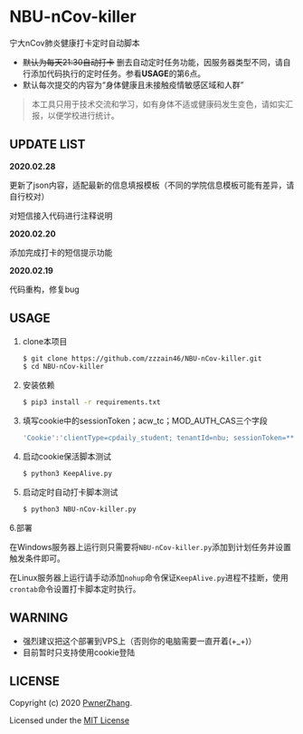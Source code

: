 # NBU-nCov-killer

宁大nCov肺炎健康打卡定时自动脚本

 - ~~默认为每天21:30自动打卡~~ 删去自动定时任务功能，因服务器类型不同，请自行添加代码执行的定时任务。参看**USAGE**的第6点。
 - 默认每次提交的内容为“身体健康且未接触疫情敏感区域和人群”

> 本工具只用于技术交流和学习，如有身体不适或健康码发生变色，请如实汇报，以便学校进行统计。

## UPDATE LIST

**2020.02.28**

更新了json内容，适配最新的信息填报模板（不同的学院信息模板可能有差异，请自行校对）

对短信接入代码进行注释说明

**2020.02.20**

 添加完成打卡的短信提示功能

**2020.02.19**

代码重构，修复bug

## USAGE

1. clone本项目
    ```bash
    $ git clone https://github.com/zzzain46/NBU-nCov-killer.git 
    $ cd NBU-nCov-killer
    ```
    
2. 安装依赖

    ```bash
    $ pip3 install -r requirements.txt
    ```

3. 填写cookie中的sessionToken；acw_tc；MOD_AUTH_CAS三个字段
  
    ```javascript
    'Cookie':'clientType=cpdaily_student; tenantId=nbu; sessionToken=******; acw_tc=******; MOD_AUTH_CAS=******',
    ```
    
4. 启动cookie保活脚本测试

   ```bash
   $ python3 KeepAlive.py
   ```
   
5. 启动定时自动打卡脚本测试

   ```bash
   $ python3 NBU-nCov-killer.py
   ```

6.部署

​	在Windows服务器上运行则只需要将`NBU-nCov-killer.py`添加到计划任务并设置触发条件即可。

​	在Linux服务器上运行请手动添加`nohup`命令保证`KeepAlive.py`进程不挂断，使用`crontab`命令设置打卡脚本定时执行。



## WARNING

- 强烈建议把这个部署到VPS上（否则你的电脑需要一直开着(+_+)）
- 目前暂时只支持使用cookie登陆


## LICENSE

Copyright (c) 2020 [PwnerZhang](https://pwner.cn).

Licensed under the [MIT License](https://github.com/Tishacy/ZJU-nCov-Hitcarder/blob/master/LICENSE)



